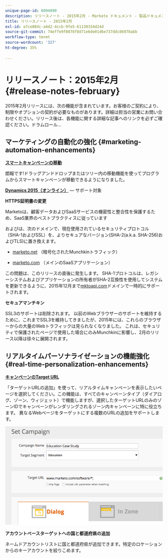 ```yaml
---
unique-page-id: 6094890
description: リリースノート - 2015年2月 - Marketo ドキュメント - 製品ドキュメント
title: リリースノート - 2015年2月
exl-id: a7ce88dc-a4d2-4ccb-9fe5-61130334d24d
source-git-commit: 74effe9f8078f8d71e6de01d6e737ddc86978abb
workflow-type: tm+mt
source-wordcount: '327'
ht-degree: 35%

---
```


# リリースノート：2015年2月 {#release-notes-february}

2015年2月リリースには、次の機能が含まれています。お客様のご契約により、制限やオプションの契約が必要なものがあります。詳細は担当の営業にお問い合わせください。リリース後は、各機能に関する詳細な記事へのリンクを必ずご確認ください。ドラムロール…

## マーケティングの自動化の強化 {#marketing-automation-enhancements}

**[スマートキャンペーンの移動](/help/marketo/product-docs/core-marketo-concepts/smart-campaigns/using-smart-campaigns/move-a-smart-campaign.md)**

朗報です!ドラッグアンドドロップまたはツリー内の移動機能を使ってプログラムからスマートキャンペーンが移動できるようになりました。

**[Dynamics 2015（オンライン）](https://docs.marketo.com/display/docs/microsoft+dynamics+2013+on-premises)**  — サポート対象

**HTTPS証明書の変更**

Marketoは、顧客データおよびSaaSサービスの機密性と整合性を保護するため、SaaS業界のベストプラクティスに従っています

およびは、次のドメインで、現在使用されているセキュリティプロトコル（SHA-1およびSSL）を、よりセキュアなバージョン(SHA-2(a.k.a. SHA-256)およびTLS)に置き換えます。

* [marketo.net](https://marketo.net) （暗号化されたMunchkinトラフィック）

* [marketo.com](https://marketo.com) （メインのSaaSアプリケーション）

この問題は、このリリースの直後に発生します。 SHA-1プロトコルは、レガシーシステムおよびアプリケーションの所有者がSHA-2互換性を使用してシステムを更新できるように、2015年12月まで[mktoapi.com](https://mktoapi.com)ドメインで一時的にサポートされます。

**セキュアマンチキン**

SSL3のサポートは削除されます。 以前のWebブラウザーのサポートを維持するために、これまでSSL3を維持してきましたが、2015年には、これらのブラウザーからの大量のWebトラフィックは見られなくなりました。 これは、セキュリティで保護されたページで使用した場合にのみMunchkinに影響し、2月のリリース以降は徐々に展開されます。

## リアルタイムパーソナライゼーションの機能強化 {#real-time-personalization-enhancements}

**[キャンペーンのTarget URL](/help/marketo/product-docs/web-personalization/working-with-web-campaigns/adding-a-target-url-to-a-web-campaign.md)**

「ターゲットURLの追加」を使って、リアルタイムキャンペーンを表示したいページを選択してください。この機能は、すべてのキャンペーンタイプ（ダイアログ、ゾーン、ウィジェット）で機能しますが、選択したターゲットURLのみのゾーンIDでキャンペーンがレンダリングされるゾーン内キャンペーンに特に役立ちます。 異なるWebページをターゲットにする複数のURLの追加をサポートします。

![](assets/image2015-2-19-11-3a0-3a30.png)

**アカウントベースターゲットへの国と都道府県の追加**

ネームドアカウントリストに国と都道府県が追加できます。特定のロケーションからのキーアカウントを絞りこめます。
